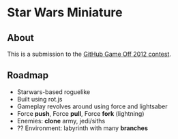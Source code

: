 # Star Wars Miniature

## About

This is a submission to the [GitHub Game Off 2012 contest](https://github.com/blog/1303-github-game-off).

## Roadmap

* Starwars-based roguelike
* Built using rot.js
* Gameplay revolves around using force and lightsaber
* Force **push**, Force **pull**, Force **fork** (lightning)
* Enemies: **clone** army, jedi/siths
* ?? Environment: labyrinth with many **branches**

